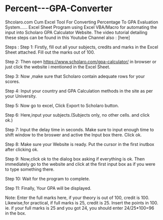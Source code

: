 # Percent---GPA-Converter
Shcolaro.com Cum Excel Tool For Converting Percentage To GPA Evaluation System......
Excel Sheet Program using Excel VBA/Macro for automating the input into Scholaro GPA Calculator Website. The video tutorial detailing these steps can be found in this Youtube Channel also : [here]

Steps :
Step 1: Firstly, fill out all your subjects, credits and marks in the Excel Sheet attached. Fill out the marks out of 100.

Step 2: Then open https://www.scholaro.com/gpa-calculator/ in browser or just click the website i mentioned in the Excel Sheet.

Step 3: Now ,make sure that Scholaro contain adequate rows for your scores.

Step 4: Input your country and GPA Calculation methods in the site as per your University.

Step 5: Now go to excel, Click Export to Scholaro button.

Step 6: Here,input your subjects.(Subjects only, no other cells. and click ok.)

Step 7: Input the delay time in seconds. Make sure to input enough time to shift window to the broswer and active the Input box there. Click ok.

Step 8: Make sure your Website is ready. Put the cursor in the first inutbox after clicking ok.

Step 9: Now,click ok to the dialog box asking if everything is ok. Then immediately go to the website and click at the first input box as if you were to type something there.

Step 10: Wait for the program to complete.

Step 11: Finally, Your GPA will be displayed.

Note:
Enter the full marks here, if your theory is out of 100, credit is 100.
Likewise,for practical, if full marks is 25, credit is 25.
Insert the points in 100. ie. if your full marks is 25 and you got 24, you should enter 24/25*100=96 in the box.
